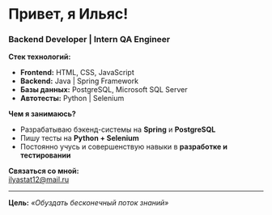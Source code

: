 # Привет, я Ильяс!

### Backend Developer | Intern QA Engineer

**Стек технологий:**
- **Frontend:** HTML, CSS, JavaScript
- **Backend:** Java | Spring Framework  
- **Базы данных:** PostgreSQL, Microsoft SQL Server  
- **Автотесты:** Python | Selenium  

**Чем я занимаюсь?**  
- Разрабатываю бэкенд-системы на **Spring** и **PostgreSQL**  
- Пишу тесты на **Python + Selenium**  
- Постоянно учусь и совершенствую навыки в **разработке и тестировании**  

**Связаться со мной:**  
ilyastat12@mail.ru

---
**Цель:** _«Обуздать бесконечный поток знаний»_
